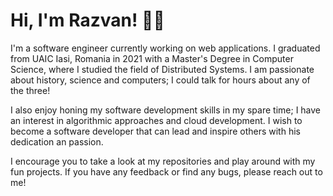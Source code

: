 # Hi, I'm Razvan! 👋🏻

I'm a software engineer currently working on web applications. I graduated from UAIC Iasi, Romania in 2021 with a Master's Degree in Computer Science, where I studied the field of Distributed Systems. I am passionate about history, science and computers; I could talk for hours about any of the three! 

I also enjoy honing my software development skills in my spare time; I have an interest in algorithmic approaches and cloud development. I wish to become a software developer that can lead and inspire others with his dedication an passion.

I encourage you to take a look at my repositories and play around with my fun projects. If you have any feedback or find any bugs, please reach out to me!
